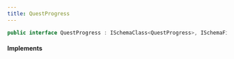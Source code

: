 ```yaml
---
title: QuestProgress
---
```


```csharp
public interface QuestProgress : ISchemaClass<QuestProgress>, ISchemaField, ISchemaClass, INativeHandle
```

#### Implements

